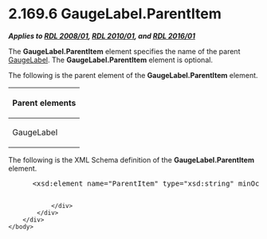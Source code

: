 <html dir="LTR" xmlns:mshelp="http://msdn.microsoft.com/mshelp" xmlns:ddue="http://ddue.schemas.microsoft.com/authoring/2003/5" xmlns:xlink="http://www.w3.org/1999/xlink" xmlns:tool="http://www.microsoft.com/tooltip">
    <head>
        <meta http-equiv="Content-Type" content="text/html; CHARSET=utf-8"></meta>
        <meta name="save" content="history"></meta>
        <title>2.169.6 GaugeLabel.ParentItem</title>
        <xml>
            <mshelp:toctitle title="2.169.6 GaugeLabel.ParentItem"></mshelp:toctitle>
            <mshelp:rltitle title="[MS-RDL]: GaugeLabel.ParentItem"></mshelp:rltitle>
            <mshelp:keyword index="A" term="cc3643bc-b12e-4458-974a-ffc2ba097c8d"></mshelp:keyword>
            <mshelp:attr name="DCSext.ContentType" value="open specification"></mshelp:attr>
            <mshelp:attr name="AssetID" value="cc3643bc-b12e-4458-974a-ffc2ba097c8d"></mshelp:attr>
            <mshelp:attr name="TopicType" value="kbRef"></mshelp:attr>
            <mshelp:attr name="DCSext.Title" value="[MS-RDL]: GaugeLabel.ParentItem" />
        </xml>
    </head>
    <body>
        <div id="header">
            <h1 class="heading">2.169.6 GaugeLabel.ParentItem</h1>
        </div>
        <div id="mainSection">
            <div id="mainBody">
                <div id="allHistory" class="saveHistory"></div>
                <div id="sectionSection0" class="section" name="collapseableSection">
                    

<p><b><i>Applies to </i></b><a href="1e855f94-4617-47e4-b89e-0856c6cb420f.md"><b><i>RDL 2008/01</i></b></a><b><i>,
</i></b><a href="3428e690-a348-4ec7-8a6a-8efb42d2cdee.md"><b><i>RDL 2010/01</i></b></a><b><i>,
and </i></b><a href="52ce3983-2bfc-4e72-9359-42aaf5fe4509.md"><b><i>RDL 2016/01</i></b></a></p>

<p>The <b>GaugeLabel.ParentItem</b> element specifies the name
of the parent <a href="3d97eae8-d903-471f-b151-9cc2bdbe91af.md">GaugeLabel</a>.
The <b>GaugeLabel.ParentItem</b> element is optional. </p>

<p>The following is the parent element of the <b>GaugeLabel.ParentItem</b>
element. </p>

<table>
 <thead>
  <tr>
   <th>
   <p>Parent elements</p>
   </th>
  </tr>
 </thead>
 <tr>
  <td>
  <p>GaugeLabel</p>
  </td>
 </tr>
</table>

<p>The following is the XML Schema definition of the <b>GaugeLabel.ParentItem</b>
element.</p>

<dl>
<dd>
<div><pre> &lt;xsd:element name=&quot;ParentItem&quot; type=&quot;xsd:string&quot; minOccurs=&quot;0&quot; /&gt;
  
</pre></div>
</dd></dl>


                </div>
            </div>
        </div>
    </body>
</html>